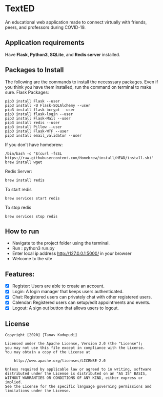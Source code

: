 # TextED
An educational web application made to connect virtually with friends, peers, and professors during COVID-19.

## Application requirements
Have **Flask, Python3, SQLite**, and **Redis server** installed.

## Packages to Install
The following are the commands to install the necesssary packages. Even if you think you have them installed, run the command on terminal to make sure.
Flask Packages:
```
pip3 install Flask --user
pip3 install -U Flask-SQLAlchemy --user
pip3 install flask-bcrypt --user
pip3 install flask-login --user
pip3 install Flask-Mail --user
pip3 install redis --user
pip3 install Pillow --user
pip3 install Flask-WTF --user
pip3 install email_validator --user
```
If you don't have homebrew:
```
/bin/bash -c "$(curl -fsSL https://raw.githubusercontent.com/Homebrew/install/HEAD/install.sh)"
brew install wget
```
Redis Server:
```
brew install redis
```
To start redis
```
brew services start redis
```
To stop redis
```
brew services stop redis
```

## How to run
- Navigate to the project folder using the terminal.
- Run : python3 run.py
- Enter local ip address http://127.0.0.1:5000/ in your browser
- Welcome to the site

## Features: 
* [x] Register: Users are able to create an account.
* [x] Login: A login manager that keeps users authenticated.
* [x] Chat: Registered users can privately chat with other registered users.
* [x] Calendar: Registered users can setup/edit appointments and events.
* [x] Logout: A sign out button that allows users to logout.

## License

    Copyright [2020] [Tanav Kudupudi]

    Licensed under the Apache License, Version 2.0 (the "License");
    you may not use this file except in compliance with the License.
    You may obtain a copy of the License at

        http://www.apache.org/licenses/LICENSE-2.0

    Unless required by applicable law or agreed to in writing, software
    distributed under the License is distributed on an "AS IS" BASIS,
    WITHOUT WARRANTIES OR CONDITIONS OF ANY KIND, either express or implied.
    See the License for the specific language governing permissions and
    limitations under the License.
